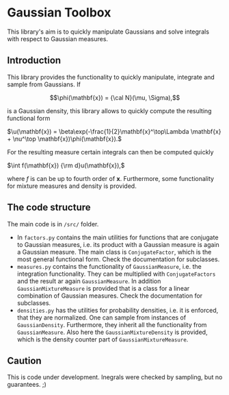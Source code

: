 # Gaussian Toolbox

This library's aim is to quickly manipulate Gaussians and solve integrals with respect to Gaussian measures.

## Introduction

This library provides the functionality to quickly manipulate, integrate and sample from Gaussians. If 

```math
\phi(\mathbf{x}) = {\cal N}(\mu, \Sigma),
```

is a Gaussian density, this library allows to quickly compute the resulting functional form

$`\u(\mathbf{x}) = \beta\exp(-\frac{1}{2}\mathbf{x}^\top\Lambda \mathbf{x} + \nu^\top \mathbf{x})\phi(\mathbf{x}).`$

For the resulting measure certain integrals can then be computed quickly


$`\int f(\mathbf{x}) {\rm d}u(\mathbf{x}),`$

where $`f`$ is can be up to fourth order of $`\mathbf{x}`$. Furthermore, some functionality for mixture measures and density is provided.

## The code structure

The main code is in `/src/` folder. 

+ In `factors.py` contains the main utilities for functions that are conjugate to Gaussian measures, i.e. its product with a Gaussian measure is again a Gaussian measure. The main class is `ConjugateFactor`, which is the most general functional form. Check the documentation for subclasses.
+ `measures.py` contains the functionality of `GaussianMeasure`, i.e. the integration functionality. They can be multiplied with `ConjugateFactors` and the result ar again `GaussianMeasure`. In addition `GaussianMixtureMeasure` is provided that is a class for a linear combination of Gaussian measures. Check the documentation for subclasses.
+ `densities.py` has the utilities for probability densities, i.e. it is enforced, that they are normalized. One can sample from instances of `GaussianDensity`. Furthermore, they inherit all the functionality from `GaussianMeasure`. Also here the `GaussianMixtureDensity` is provided, which is the density counter part of `GaussianMixtureMeasure`.

## Caution

This is code under development. Inegrals were checked by sampling, but no guarantees. ;)